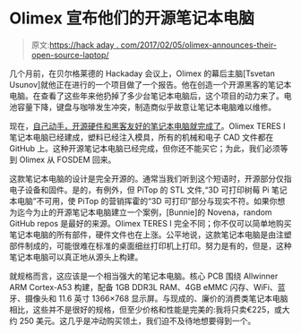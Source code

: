 # Olimex 宣布他们的开源笔记本电脑

> 原文:[https://hack aday . com/2017/02/05/olimex-announces-their-open-source-laptop/](https://hackaday.com/2017/02/05/olimex-announces-their-open-source-laptop/)

几个月前，在贝尔格莱德的 Hackaday 会议上，Olimex 的幕后主脑[Tsvetan Usunov]就他正在进行的一个项目做了一个报告。他在创造一个开源黑客的笔记本电脑。在查看了这些年来他扔掉了多少台笔记本电脑后，这个项目的动力来了。电池容量下降，键盘与咖啡发生冲突，制造商似乎故意让笔记本电脑难以维修。

现在，[自己动手，开源硬件和黑客友好的笔记本电脑就完成了](https://olimex.wordpress.com/2017/02/01/teres-i-do-it-yourself-open-source-hardware-and-software-hackers-friendly-laptop-is-complete/)。Olimex TERES I 笔记本电脑已经建成，塑料已经注入模具，所有的机械和电子 CAD 文件都在 GitHub 上。这种开源笔记本电脑已经完成，但你还不能买它；为此，我们必须等到 Olimex 从 FOSDEM 回来。

这款笔记本电脑的设计是完全开源的。通常当我们听到这个短语时，开源部分仅指电子设备和固件。是的，有例外，但 PiTop 的 STL 文件,“3D 可打印树莓 Pi 笔记本电脑”不可用，使 PiTop 的营销挥霍的“3D 可打印”部分与现实不符。如果你想为迄今为止的开源笔记本电脑建立一个案例，[Bunnie]的 Novena，random GitHub repos 是最好的来源。Olimex TERES I 完全不同；你不仅可以简单地购买笔记本电脑的所有部件，硬件文件也在上涨。公平地说，这款笔记本电脑是由注塑部件制成的，可能很难在标准的桌面细丝打印机上打印。努力是有的，但是，这种笔记本电脑可以真正地从源头上构建。

就规格而言，这应该是一个相当强大的笔记本电脑。核心 PCB 围绕 Allwinner ARM Cortex-A53 构建，配备 1GB DDR3L RAM、4GB eMMC 闪存、WiFi、蓝牙、摄像头和 11.6 英寸 1366×768 显示屏。与现成的、廉价的消费类笔记本电脑相比，这些并不是很好的规格，但至少价格和性能是完美的:我将只卖€225，或大约 250 美元。这几乎是冲动购买领土，我们迫不及待地想要得到一个。